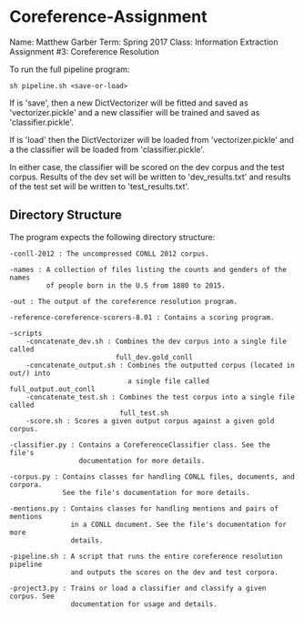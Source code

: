 # Coreference-Assignment
Name: Matthew Garber
Term: Spring 2017
Class: Information Extraction
Assignment #3: Coreference Resolution

To run the full pipeline program:
	
	sh pipeline.sh <save-or-load>
	
If <save-or-load> is 'save', then a new DictVectorizer will be fitted and saved
as 'vectorizer.pickle' and a new classifier will be trained and saved as
'classifier.pickle'.

If <save-or-load> is 'load' then the DictVectorizer will be loaded from 
'vectorizer.pickle' and a the classifier will be loaded from 'classifier.pickle'.

In either case, the classifier will be scored on the dev corpus and the test
corpus. Results of the dev set will be written to 'dev_results.txt' and results
of the test set will be written to 'test_results.txt'.

## Directory Structure ##
The program expects the following directory structure:

	-conll-2012 : The uncompressed CONLL 2012 corpus.

	-names : A collection of files listing the counts and genders of the names
			 of people born in the U.S from 1880 to 2015.
			 
	-out : The output of the coreference resolution program.
	
	-reference-coreference-scorers-8.01 : Contains a scoring program.
	
	-scripts
		-concatenate_dev.sh : Combines the dev corpus into a single file called
							  full_dev.gold_conll
		-concatenate_output.sh : Combines the outputted corpus (located in out/) into
								 a single file called full_output.out_conll
		-concatenate_test.sh : Combines the test corpus into a single file called
							   full_test.sh
		-score.sh : Scores a given output corpus against a given gold corpus.
		
	-classifier.py : Contains a CoreferenceClassifier class. See the file's
					 documentation for more details.
					 
	-corpus.py : Contains classes for handling CONLL files, documents, and corpora.
				 See the file's documentation for more details.
				 
	-mentions.py : Contains classes for handling mentions and pairs of mentions
				   in a CONLL document. See the file's documentation for more
				   details.
				   
	-pipeline.sh : A script that runs the entire coreference resolution pipeline
				   and outputs the scores on the dev and test corpora.

	-project3.py : Trains or load a classifier and classify a given corpus. See
				   documentation for usage and details.